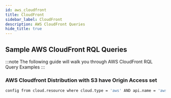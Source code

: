 ```yaml
---
id: aws_cloudfront
title: CloudFront
sidebar_label: CloudFront
description: AWS CloudFront Queries
hide_title: true
---
```


## Sample AWS CloudFront RQL Queries

:::note
The following guide will walk you through AWS CloudFront RQL Query Examples
:::

### AWS Cloudfront Distribution with S3 have Origin Access set

```bash
config from cloud.resource where cloud.type = 'aws' AND api.name = 'aws-cloudfront-list-distributions' AND json.rule = 'origins.items[*].s3OriginConfig exists and origins.items[*].s3OriginConfig.originAccessIdentity is empty'
```
